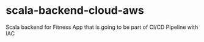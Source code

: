 # scala-backend-cloud-aws
Scala backend for Fitness App that is going to be part of CI/CD Pipeline with IAC
